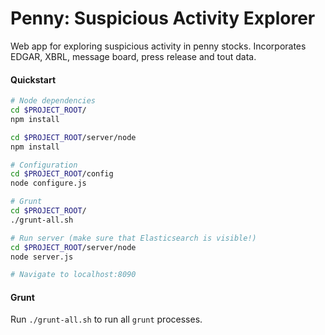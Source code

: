 # Penny: Suspicious Activity Explorer

Web app for exploring suspicious activity in penny stocks.  Incorporates EDGAR, XBRL, message board, press release and tout data.

#### Quickstart
```bash
# Node dependencies
cd $PROJECT_ROOT/
npm install

cd $PROJECT_ROOT/server/node
npm install

# Configuration
cd $PROJECT_ROOT/config
node configure.js

# Grunt
cd $PROJECT_ROOT/
./grunt-all.sh

# Run server (make sure that Elasticsearch is visible!)
cd $PROJECT_ROOT/server/node
node server.js

# Navigate to localhost:8090

```

#### Grunt

Run `./grunt-all.sh` to run all `grunt` processes.